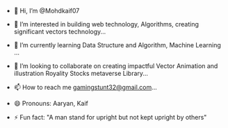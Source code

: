 - 👋 Hi, I’m @Mohdkaif07
  
- 👀 I’m interested in building web technology, Algorithms, creating significant vectors technology...
  
- 🌱 I’m currently learning Data Structure and Algorithm, Machine Learning ...
  
- 💞️ I’m looking to collaborate on creating impactful Vector Animation and illustration Royality Stocks metaverse Library...
  
- 📫 How to reach me gamingstunt32@gmail.com...
  
- 😄 Pronouns: Aaryan, Kaif
  
- ⚡ Fun fact: "A man stand for upright but not kept upright by others"
<!---
Mohdkaif07/Mohdkaif07 is a ✨ special ✨ repository because its `README.md` (this file) appears on your GitHub profile.
You can click the Preview link to take a look at your changes.
--->
